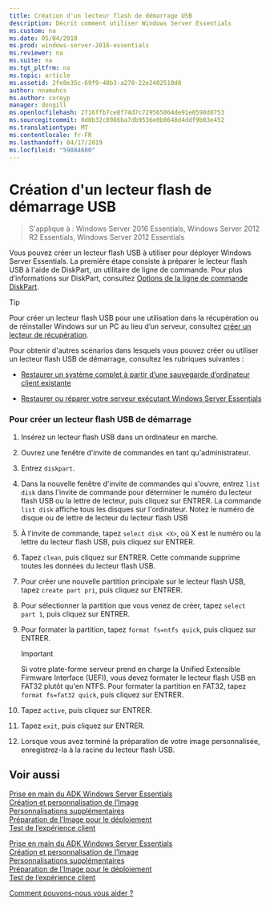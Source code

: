 ```yaml
---
title: Création d'un lecteur flash de démarrage USB
description: Décrit comment utiliser Windows Server Essentials
ms.custom: na
ms.date: 05/04/2018
ms.prod: windows-server-2016-essentials
ms.reviewer: na
ms.suite: na
ms.tgt_pltfrm: na
ms.topic: article
ms.assetid: 2fe8e35c-69f9-40b3-a270-22e2402510d8
author: nnamuhcs
ms.author: coreyp
manager: dongill
ms.openlocfilehash: 2716ffb7ce8f74d7c729565064de91e0598d0753
ms.sourcegitcommit: 0d0b32c8986ba7db9536e0b8648d4ddf9b03e452
ms.translationtype: MT
ms.contentlocale: fr-FR
ms.lasthandoff: 04/17/2019
ms.locfileid: "59884680"
---
```

# <a name="create-a-bootable-usb-flash-drive"></a>Création d'un lecteur flash de démarrage USB

>S'applique à : Windows Server 2016 Essentials, Windows Server 2012 R2 Essentials, Windows Server 2012 Essentials

Vous pouvez créer un lecteur flash USB à utiliser pour déployer Windows Server Essentials. La première étape consiste à préparer le lecteur flash USB à l'aide de DiskPart, un utilitaire de ligne de commande. Pour plus d’informations sur DiskPart, consultez [Options de la ligne de commande DiskPart](https://go.microsoft.com/fwlink/?LinkId=207073).  


> [!TIP]
> Pour créer un lecteur flash USB pour une utilisation dans la récupération ou de réinstaller Windows sur un PC au lieu d’un serveur, consultez [créer un lecteur de récupération](https://support.microsoft.com/help/4026852/windows-create-a-recovery-drive).
  
 Pour obtenir d'autres scénarios dans lesquels vous pouvez créer ou utiliser un lecteur flash USB de démarrage, consultez les rubriques suivantes :  
  
-   [Restaurer un système complet à partir d’une sauvegarde d’ordinateur client existante](../manage/restore-a-full-system-from-an-existing-client-computer-backup.md)  
  
-   [Restaurer ou réparer votre serveur exécutant Windows Server Essentials](../manage/restore-or-repair-your-server-running-windows-server-essentials.md)  

  
### <a name="to-create-a-bootable-usb-flash-drive"></a>Pour créer un lecteur flash USB de démarrage  
  
1.  Insérez un lecteur flash USB dans un ordinateur en marche.  
  
2.  Ouvrez une fenêtre d'invite de commandes en tant qu'administrateur.  
  
3.  Entrez `diskpart`.  
  
4.  Dans la nouvelle fenêtre d'invite de commandes qui s'ouvre, entrez `list disk` dans l'invite de commande pour déterminer le numéro du lecteur flash USB ou la lettre de lecteur, puis cliquez sur ENTRER. La commande `list disk` affiche tous les disques sur l'ordinateur. Notez le numéro de disque ou de lettre de lecteur du lecteur flash USB  
  
5.  À l'invite de commande, tapez `select disk <X>`, où X est le numéro ou la lettre du lecteur flash USB, puis cliquez sur ENTRER.  
  
6.  Tapez `clean`, puis cliquez sur ENTRER. Cette commande supprime toutes les données du lecteur flash USB.  
  
7.  Pour créer une nouvelle partition principale sur le lecteur flash USB, tapez `create part pri`, puis cliquez sur ENTRER.  
  
8.  Pour sélectionner la partition que vous venez de créer, tapez `select part 1`, puis cliquez sur ENTRER.  
  
9. Pour formater la partition, tapez `format fs=ntfs quick`, puis cliquez sur ENTRER.  
  
    > [!IMPORTANT]
    >  Si votre plate-forme serveur prend en charge la Unified Extensible Firmware Interface (UEFI), vous devez formater le lecteur flash USB en FAT32 plutôt qu'en NTFS. Pour formater la partition en FAT32, tapez `format fs=fat32 quick`, puis cliquez sur ENTRER.  
  
10. Tapez `active`, puis cliquez sur ENTRER.  
  
11. Tapez `exit`, puis cliquez sur ENTRER.  
  
12. Lorsque vous avez terminé la préparation de votre image personnalisée, enregistrez-la à la racine du lecteur flash USB.  
  
## <a name="see-also"></a>Voir aussi  

 [Prise en main du ADK Windows Server Essentials](Getting-Started-with-the-Windows-Server-Essentials-ADK.md)   
 [Création et personnalisation de l’Image](Creating-and-Customizing-the-Image.md)   
 [Personnalisations supplémentaires](Additional-Customizations.md)   
 [Préparation de l’Image pour le déploiement](Preparing-the-Image-for-Deployment.md)   
 [Test de l’expérience client](Testing-the-Customer-Experience.md)   

 [Prise en main du ADK Windows Server Essentials](../install/Getting-Started-with-the-Windows-Server-Essentials-ADK.md)   
 [Création et personnalisation de l’Image](../install/Creating-and-Customizing-the-Image.md)   
 [Personnalisations supplémentaires](../install/Additional-Customizations.md)   
 [Préparation de l’Image pour le déploiement](../install/Preparing-the-Image-for-Deployment.md)   
 [Test de l’expérience client](../install/Testing-the-Customer-Experience.md)   

 [Comment pouvons-nous vous aider ?](https://windows.microsoft.com/windows/support)
